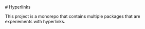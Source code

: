 # Hyperlinks

This project is a monorepo that contains multiple packages that are experiements with hyperlinks.

